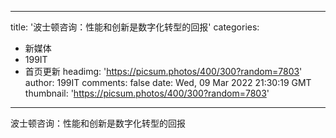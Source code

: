 
---
title: '波士顿咨询：性能和创新是数字化转型的回报'
categories: 
 - 新媒体
 - 199IT
 - 首页更新
headimg: 'https://picsum.photos/400/300?random=7803'
author: 199IT
comments: false
date: Wed, 09 Mar 2022 21:30:19 GMT
thumbnail: 'https://picsum.photos/400/300?random=7803'
---

<div>   
波士顿咨询：性能和创新是数字化转型的回报  
</div>
            
